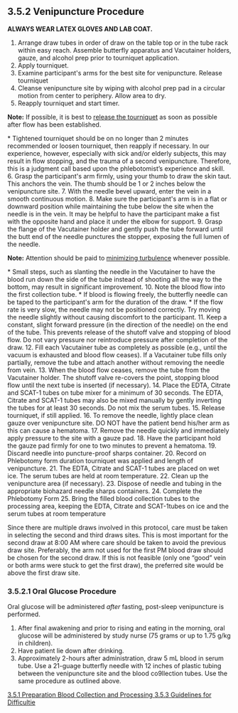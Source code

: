 ## 3.5.2 Venipuncture Procedure

**ALWAYS WEAR LATEX GLOVES AND LAB COAT.**

1. Arrange draw tubes in order of draw on the table top or in the tube rack within easy reach. Assemble butterfly apparatus and Vacutainer holders, gauze, and alcohol prep prior to tourniquet application.
2. Apply tourniquet.
3. Examine participant's arms for the best site for venipuncture. Release tourniquet
4. Cleanse venipuncture site by wiping with alcohol prep pad in a circular motion from center to periphery.  Allow area to dry.
5. Reapply tourniquet and start timer.
<div class="bs-callout bs-callout-info">
  <p>
    <strong>Note:</strong>
    If possible, it is best to <u>release the tourniquet</u> as soon as possible after flow has been established.
  </p>
</div>
 * Tightened tourniquet should be on no longer than 2 minutes recommended or loosen tourniquet, then reapply if necessary.  In our experience, however, especially with sick and/or elderly subjects, this may result in flow stopping, and the trauma of a second venipuncture. Therefore, this is a judgment call based upon the phlebotomist’s experience and skill.
6. Grasp the participant's arm firmly, using your thumb to draw the skin taut. This anchors the vein.  The thumb should be 1 or 2 inches below the venipuncture site.
7. With the needle bevel upward, enter the vein in a smooth continuous motion.
8. Make sure the participant's arm is in a flat or downward position while maintaining the tube below the site when the needle is in the vein.  It may be helpful to have the participant make a fist with the opposite hand and place it under the elbow for support.
9. Grasp the flange of the Vacutainer holder and gently push the tube forward until the butt end of the needle punctures the stopper, exposing the full lumen of the needle.
<div class="bs-callout bs-callout-info">
  <p>
    <strong>Note:</strong>
    Attention should be paid to <u>minimizing turbulence</u> whenever possible.
  </p>
</div>
 * Small steps, such as slanting the needle in the Vacutainer to have the blood run down the side of the tube instead of shooting all the way to the bottom, may result in significant improvement.
10. Note the blood flow into the first collection tube.
 * If blood is flowing freely, the butterfly needle can be taped to the participant's arm for the duration of the draw.
 * If the flow rate is very slow, the needle may not be positioned correctly.  Try moving the needle slightly without causing discomfort to the participant.
11. Keep a constant, slight forward pressure (in the direction of the needle) on the end of the tube.  This prevents release of the shutoff valve and stopping of blood flow.  Do not vary pressure nor reintroduce pressure after completion of the draw.
12. Fill each Vacutainer tube as completely as possible (e.g., until the vacuum is exhausted and blood flow ceases).  If a Vacutainer tube fills only partially, remove the tube and attach another without removing the needle from vein.
13. When the blood flow ceases, remove the tube from the Vacutainer holder.  The shutoff valve re-covers the point, stopping blood flow until the next tube is inserted (if necessary).
14. Place the EDTA, Citrate and SCAT-1 tubes on tube mixer for a minimum of 30 seconds. The EDTA, Citrate and SCAT-1 tubes may also be mixed manually by gently inverting the tubes for at least 30 seconds.  Do not mix the serum tubes.
15. Release tourniquet, if still applied.
16. To remove the needle, lightly place clean gauze over venipuncture site. DO NOT have the patient bend his/her arm as this can cause a hematoma.
17. Remove the needle quickly and immediately apply pressure to the site with a gauze pad.
18. Have the participant hold the gauze pad firmly for one to two minutes to prevent a hematoma.
19. Discard needle into puncture-proof sharps container.
20. Record on Phlebotomy form duration tourniquet was applied and length of venipuncture.
21. The EDTA, Citrate and SCAT-1 tubes are placed on wet ice.  The serum tubes are held at room temperature.
22. Clean up the venipuncture area (if necessary).
23. Dispose of needle and tubing in the appropriate biohazard needle sharps containers.
24. Complete the Phlebotomy Form
25. Bring the filled blood collection tubes to the processing area, keeping the EDTA, Citrate and SCAT-1tubes on ice and the serum tubes at room temperature

Since there are multiple draws involved in this protocol, care must be taken in selecting the second and third draws sites.  This is most important for the second draw at 8:00 AM where care should be taken to avoid the previous draw site.  Preferably, the arm not used for the first PM blood draw should be chosen for the second draw.  If this is not feasible (only one “good” vein or both arms were stuck to get the first draw), the preferred site would be above the first draw site.

### 3.5.2.1 Oral Glucose Procedure

Oral glucose will be administered _after_ fasting, post-sleep venipuncture is performed.

1. After final awakening and prior to rising and eating in the morning, oral glucose will be administered by study nurse (75 grams or up to 1.75 g/kg in children).
2. Have patient lie down after drinking.
3. Approximately 2-hours after administration, draw 5 mL blood in serum tube.  Use a 21-guage butterfly needle with 12 inches of plastic tubing between the venipuncture site and the blood co9llection tubes.  Use the same procedure as outlined above.

<div class="center">
<div class="btn-group">
  <a href=":pages_path:/manuals/blood-collection-processing/3-05-01-preperation.md" class="btn btn-default">
    <span class="glyphicon glyphicon-chevron-left"></span>
    3.5.1 Preparation
  </a>

  <a href=":pages_path:/manuals/blood-collection-processing" class="btn btn-default">
    <span class="glyphicon glyphicon-chevron-up"></span>
    Blood Collection and Processing
  </a>

  <a href=":pages_path:/manuals/blood-collection-processing/3-05-03-guidelines-for-difficulties.md" class="btn btn-success">
    3.5.3 Guidelines for Difficultie
    <span class="glyphicon glyphicon-chevron-right"></span>
  </a>
</div>
</div>
